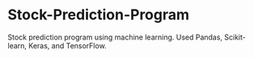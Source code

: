 # Stock-Prediction-Program
Stock prediction program using machine learning. Used Pandas, Scikit-learn, Keras, and TensorFlow.
